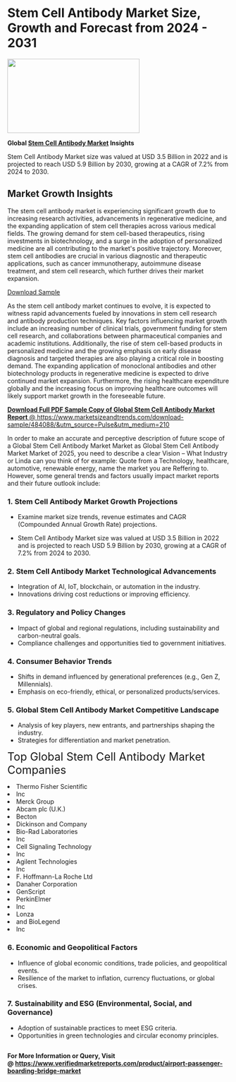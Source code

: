 <H1>Stem Cell Antibody Market Size, Growth and Forecast from 2024 - 2031</H1><img class="aligncenter size-medium wp-image-584254" src="https://thirdeyenews.in/wp-content/uploads/2024/09/Global-Market-Research-300x168.jpeg" alt="" width="300" height="168" /><p><strong>Global&nbsp;<a href="https://www.marketsizeandtrends.com/download-sample/484088/&amp;utm_source=Pulse&amp;utm_medium=210">Stem Cell Antibody Market</a> Insights</strong></p><p>Stem Cell Antibody Market size was valued at USD 3.5 Billion in 2022 and is projected to reach USD 5.9 Billion by 2030, growing at a CAGR of 7.2% from 2024 to 2030.</p><p><h2>Market Growth Insights</h2> <p>The stem cell antibody market is experiencing significant growth due to increasing research activities, advancements in regenerative medicine, and the expanding application of stem cell therapies across various medical fields. The growing demand for stem cell-based therapeutics, rising investments in biotechnology, and a surge in the adoption of personalized medicine are all contributing to the market's positive trajectory. Moreover, stem cell antibodies are crucial in various diagnostic and therapeutic applications, such as cancer immunotherapy, autoimmune disease treatment, and stem cell research, which further drives their market expansion.</p> <p><a href="#">Download Sample</a></p> <p>As the stem cell antibody market continues to evolve, it is expected to witness rapid advancements fueled by innovations in stem cell research and antibody production techniques. Key factors influencing market growth include an increasing number of clinical trials, government funding for stem cell research, and collaborations between pharmaceutical companies and academic institutions. Additionally, the rise of stem cell-based products in personalized medicine and the growing emphasis on early disease diagnosis and targeted therapies are also playing a critical role in boosting demand. The expanding application of monoclonal antibodies and other biotechnology products in regenerative medicine is expected to drive continued market expansion. Furthermore, the rising healthcare expenditure globally and the increasing focus on improving healthcare outcomes will likely support market growth in the foreseeable future.</p> <p><a href="#"></p><p><span class=""><strong>Download Full PDF Sample Copy of Global Stem Cell Antibody Market Report</strong> @ <a href="https://www.marketsizeandtrends.com/download-sample/484088/&amp;utm_source=Pulse&amp;utm_medium=210" target="_blank">https://www.marketsizeandtrends.com/download-sample/484088/&amp;utm_source=Pulse&amp;utm_medium=210</a></span></p><p>In order to make an accurate and perceptive description of future scope of a Global&nbsp;Stem Cell Antibody Market Market as Global&nbsp;Stem Cell Antibody Market Market of 2025, you need to describe a clear Vision &ndash; What Industry or Linda can you think of for example: Quote from a Technology, healthcare, automotive, renewable energy, name the market you are Reffering to. However, some general trends and factors usually impact market reports and their future outlook include:</p><h3>1.&nbsp;<strong>Stem Cell Antibody Market Growth Projections</strong></h3><ul><li>Examine market size trends, revenue estimates and CAGR (Compounded Annual Growth Rate) projections.</li><li><p>Stem Cell Antibody Market size was valued at USD 3.5 Billion in 2022 and is projected to reach USD 5.9 Billion by 2030, growing at a CAGR of 7.2% from 2024 to 2030.</p></li></ul><h3>2.&nbsp;<strong>Stem Cell Antibody Market Technological Advancements</strong></h3><ul><li>Integration of AI, IoT, blockchain, or automation in the industry.</li><li>Innovations driving cost reductions or improving efficiency.</li></ul><h3>3.&nbsp;<strong>Regulatory and Policy Changes</strong></h3><ul><li>Impact of global and regional regulations, including sustainability and carbon-neutral goals.</li><li>Compliance challenges and opportunities tied to government initiatives.</li></ul><h3>4.&nbsp;<strong>Consumer Behavior Trends</strong></h3><ul><li>Shifts in demand influenced by generational preferences (e.g., Gen Z, Millennials).</li><li>Emphasis on eco-friendly, ethical, or personalized products/services.</li></ul><h3>5.&nbsp;<strong>Global Stem Cell Antibody Market Competitive Landscape</strong></h3><ul><li>Analysis of key players, new entrants, and partnerships shaping the industry.</li><li>Strategies for differentiation and market penetration.</li></ul><p data-pm-slice="1 1 []"><span style="color: inherit; font-family: inherit; font-size: 25px;">Top Global Stem Cell Antibody Market Companies</span></p><div class="" data-test-id=""><p><li>Thermo Fisher Scientific</li><li> Inc</li><li> Merck Group</li><li> Abcam plc (U.K.)</li><li> Becton</li><li> Dickinson and Company</li><li> Bio-Rad Laboratories</li><li> Inc</li><li> Cell Signaling Technology</li><li> Inc</li><li> Agilent Technologies</li><li> Inc</li><li> F. Hoffmann-La Roche Ltd</li><li> Danaher Corporation</li><li> GenScript</li><li> PerkinElmer</li><li> Inc</li><li> Lonza</li><li> and BioLegend</li><li> Inc</li></p></div><h3>6.&nbsp;<strong>Economic and Geopolitical Factors</strong></h3><ul><li>Influence of global economic conditions, trade policies, and geopolitical events.</li><li>Resilience of the market to inflation, currency fluctuations, or global crises.</li></ul><h3>7.&nbsp;<strong>Sustainability and ESG (Environmental, Social, and Governance)</strong></h3><ul><li>Adoption of sustainable practices to meet ESG criteria.</li><li>Opportunities in green technologies and circular economy principles.</li></ul><h2><strong style="font-size: 14px;">For More Information or Query, Visit @&nbsp;</strong><a style="background-color: #ffffff; font-size: 14px;" href="https://www.marketsizeandtrends.com/report/stem-cell-antibody-market/" target="_blank">https://www.verifiedmarketreports.com/product/airport-passenger-boarding-bridge-market</a></h2>

